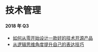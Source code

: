 # 技术管理

#### 2018 年 Q3

- [如何从零开始设计一款好的技术开源产品](../2018/Q3/如何从零开始设计一款好的技术开源产品.md)
- [从逻辑思维角度提升自己的表达技巧](../2018/Q3/从逻辑思维角度提升自己的表达技巧.md)


